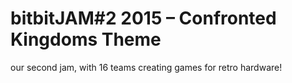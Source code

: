 # bitbitJAM#2  2015 – Confronted Kingdoms Theme

our second jam, with 16 teams creating games for retro hardware!

